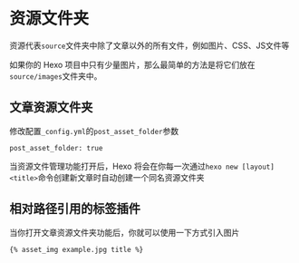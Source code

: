 # 资源文件夹

资源代表`source`文件夹中除了文章以外的所有文件，例如图片、CSS、JS文件等

如果你的 Hexo 项目中只有少量图片，那么最简单的方法是将它们放在`source/images`文件夹中。

## 文章资源文件夹

修改配置`_config.yml`的`post_asset_folder`参数

	post_asset_folder: true

当资源文件管理功能打开后，Hexo 将会在你每一次通过`hexo new [layout] <title>`命令创建新文章时自动创建一个同名资源文件夹

## 相对路径引用的标签插件

当你打开文章资源文件夹功能后，你就可以使用一下方式引入图片

	{% asset_img example.jpg title %}